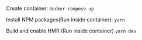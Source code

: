 Create container:
`docker-compose up`


Install NPM packages(Run inside container):
`yarn`


Build and enable HMR (Run inside container)
`yarn dev`


